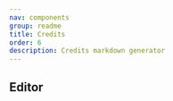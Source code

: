 ```yaml
---
nav: components
group: readme
title: Credits
order: 6
description: Credits markdown generator
---
```


## Editor

<code src="./index.tsx" inline></code>
